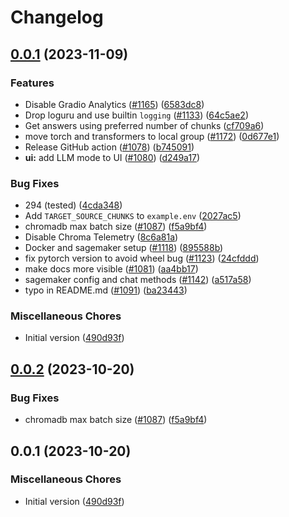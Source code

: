 # Changelog

## [0.0.1](https://github.com/sleeplessinva/privateGPT-OG/compare/v0.0.2...v0.0.1) (2023-11-09)


### Features

* Disable Gradio Analytics ([#1165](https://github.com/sleeplessinva/privateGPT-OG/issues/1165)) ([6583dc8](https://github.com/sleeplessinva/privateGPT-OG/commit/6583dc84c082773443fc3973b1cdf8095fa3fec3))
* Drop loguru and use builtin `logging` ([#1133](https://github.com/sleeplessinva/privateGPT-OG/issues/1133)) ([64c5ae2](https://github.com/sleeplessinva/privateGPT-OG/commit/64c5ae214a9520151c9c2d52ece535867d799367))
* Get answers using preferred number of chunks ([cf709a6](https://github.com/sleeplessinva/privateGPT-OG/commit/cf709a6b7a951fc333ef5a089b24179ca660469b))
* move torch and transformers to local group ([#1172](https://github.com/sleeplessinva/privateGPT-OG/issues/1172)) ([0d677e1](https://github.com/sleeplessinva/privateGPT-OG/commit/0d677e10b970aec222ec04837d0f08f1631b6d4a))
* Release GitHub action ([#1078](https://github.com/sleeplessinva/privateGPT-OG/issues/1078)) ([b745091](https://github.com/sleeplessinva/privateGPT-OG/commit/b7450911b25b0b70528fd4b620cffb90766e3448))
* **ui:** add LLM mode to UI ([#1080](https://github.com/sleeplessinva/privateGPT-OG/issues/1080)) ([d249a17](https://github.com/sleeplessinva/privateGPT-OG/commit/d249a17c330abd122e4988d35d94bcc2df980700))


### Bug Fixes

* 294 (tested) ([4cda348](https://github.com/sleeplessinva/privateGPT-OG/commit/4cda348cf87f56ff237e376b03732b1b47a99215))
* Add `TARGET_SOURCE_CHUNKS` to `example.env` ([2027ac5](https://github.com/sleeplessinva/privateGPT-OG/commit/2027ac563b6606199563632191b65f5105af8ebe))
* chromadb max batch size ([#1087](https://github.com/sleeplessinva/privateGPT-OG/issues/1087)) ([f5a9bf4](https://github.com/sleeplessinva/privateGPT-OG/commit/f5a9bf4e374b2d4c76438cf8a97cccf222ec8e6f))
* Disable Chroma Telemetry ([8c6a81a](https://github.com/sleeplessinva/privateGPT-OG/commit/8c6a81a07fc9c800d53f62a33f5ae3b5247a22a6))
* Docker and sagemaker setup ([#1118](https://github.com/sleeplessinva/privateGPT-OG/issues/1118)) ([895588b](https://github.com/sleeplessinva/privateGPT-OG/commit/895588b82a06c2bc71a9e22fb840c7f6442a3b5b))
* fix pytorch version to avoid wheel bug ([#1123](https://github.com/sleeplessinva/privateGPT-OG/issues/1123)) ([24cfddd](https://github.com/sleeplessinva/privateGPT-OG/commit/24cfddd60f74aadd2dade4c63f6012a2489938a1))
* make docs more visible ([#1081](https://github.com/sleeplessinva/privateGPT-OG/issues/1081)) ([aa4bb17](https://github.com/sleeplessinva/privateGPT-OG/commit/aa4bb17a2e6a797b450fa11a45e0b0528b8efecf))
* sagemaker config and chat methods ([#1142](https://github.com/sleeplessinva/privateGPT-OG/issues/1142)) ([a517a58](https://github.com/sleeplessinva/privateGPT-OG/commit/a517a588c4927aa5c5c2a93e4f82a58f0599d251))
* typo in README.md ([#1091](https://github.com/sleeplessinva/privateGPT-OG/issues/1091)) ([ba23443](https://github.com/sleeplessinva/privateGPT-OG/commit/ba23443a70d323cd4f9a242b33fd9dce1bacd2db))


### Miscellaneous Chores

* Initial version ([490d93f](https://github.com/sleeplessinva/privateGPT-OG/commit/490d93fdc1977443c92f6c42e57a1c585aa59430))

## [0.0.2](https://github.com/imartinez/privateGPT/compare/v0.0.1...v0.0.2) (2023-10-20)


### Bug Fixes

* chromadb max batch size ([#1087](https://github.com/imartinez/privateGPT/issues/1087)) ([f5a9bf4](https://github.com/imartinez/privateGPT/commit/f5a9bf4e374b2d4c76438cf8a97cccf222ec8e6f))

## 0.0.1 (2023-10-20)

### Miscellaneous Chores

* Initial version ([490d93f](https://github.com/imartinez/privateGPT/commit/490d93fdc1977443c92f6c42e57a1c585aa59430))
